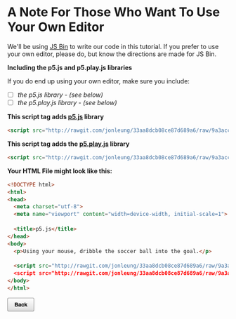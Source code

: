 # A Note For Those Who Want To Use Your Own Editor

We'll be using <a href="https://jsbin.com" target="_blank">JS Bin</a> to write
our code in this tutorial. If you prefer to use your own editor, please do, but
know the directions are made for JS Bin.

**Including the p5.js and p5.play.js libraries**

If you do end up using your own editor, make sure you include:

- [ ] _the p5.js library - (see below)_
- [ ] _the p5.play.js library - (see below)_

**This script tag adds [**p5.js**](http://p5js.org/) library**

```html
<script src="http://rawgit.com/jonleung/33aa8dcb08ce87d689a6/raw/9a3acc3f39ea114aadc1ab87c75f518c553f54ca/p5.js"></script>
```
**This script tag adds the [**p5.play.js**](http://p5play.molleindustria.org) library**

```html
<script src="http://rawgit.com/jonleung/33aa8dcb08ce87d689a6/raw/9a3acc3f39ea114aadc1ab87c75f518c553f54ca/p5.play.js"></script>
```

**Your HTML File might look like this:**

```html
<!DOCTYPE html>
<html>
<head>
  <meta charset="utf-8">
  <meta name="viewport" content="width=device-width, initial-scale=1">

  <title>p5.js</title>
</head>
<body>
  <p>Using your mouse, dribble the soccer ball into the goal.</p>

  <script src="http://rawgit.com/jonleung/33aa8dcb08ce87d689a6/raw/9a3acc3f39ea114aadc1ab87c75f518c553f54ca/p5.js"></script
  <script src="http://rawgit.com/jonleung/33aa8dcb08ce87d689a6/raw/9a3acc3f39ea114aadc1ab87c75f518c553f54ca/p5.play.js"></script>
</body>
</html>
```

[![](img/bttn_back.png)](https://rawgit.com/jonleung/77f8662577df9c2ff04d/raw/2c8489d490de8e37e89e6fb5b9073f904b6377e0/index.html)
